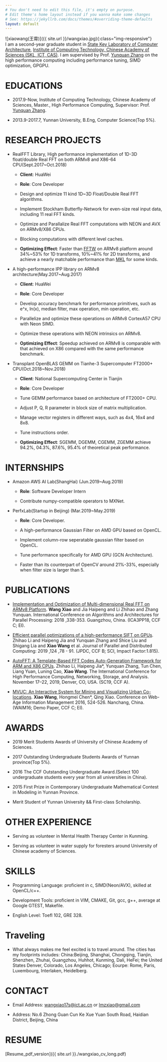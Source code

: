 ```yaml
---
# You don't need to edit this file, it's empty on purpose.
# Edit theme's home layout instead if you wanna make some changes
# See: https://jekyllrb.com/docs/themes/#overriding-theme-defaults
layout: default 
---
```


![xiaowang(王霄)]({{ site.url }}/wangxiao.jpg){:class="img-responsive"}  
I am a second-year graduate student in [State Key Laboratory of Computer Architecture](http://www.carch.ac.cn/), [Institute of Computing Technology, Chinese Academy of Sciences (SKL, ICT, CAS)](http://www.ict.cas.cn/). I am supervised by Prof. [Yunquan Zhang](http://sourcedb.ict.cas.cn/cn/jssrck/201308/t20130822_3917018.html) on the high performance computing including performance tuning, SIMD optimization, GPGPU.

# EDUCATIONS 
- 2017.9-Now, Institute of Computing Technology, Chinese Academy of Sciences, Master., High Performance Computing, Supervisor: Prof. [Yunquan Zhang](http://sourcedb.ict.cas.cn/cn/jssrck/201308/t20130822_3917018.html).

- 2013.9-2017.7, Yunnan University, B.Eng, Computer Science(Top 5%). 

# RESEARCH PROJECTS 

- RealFFT Library, High performance implementation of 1D-3D float/double Real FFT on both ARMv8 and X86-64 CPU(Sept.2017~Oct.2018)

   - **Client**: HuaWei

   - **Role**: Core Developer 

   - Design and optimize 11 kind 1D~3D Float/Double Real FFT algorithms.

   - Implement Stockham Butterfly-Network for even-size real input data, including 11 real FFT kinds.

   - Optimize and Parallalize Real FFT computations with NEON and AVX on ARMv8/X86 CPUs.

   - Blocking computations with different level caches.

   - **Optimizing Effect**: Faster than [FFTW](http://www.fftw.org/) on ARMv8 platform around 34%~53% for 1D transforms, 10%~41% for 2D transforms, and achieve a nearly matchable performance than [MKL](https://software.intel.com/en-us/mkl/features/fft) for some kinds.

- A high-performance IPP library on ARMv8 architecture(May.2017~Aug.2017)

   - **Client**: HuaWei 

   - **Role**: Core Developer

   - Develop accuracy benchmark for performance primitives, such as e^x, ln(x), median filter, max operation, min operation, etc.

   - Parallelize and optimize these operations on ARMv8 CortexA57 CPU with Neon SIMD.

   - Optimize these operations with NEON intrinsics on ARMv8.

   - **Optimizing Effect**: Speedup achieved on ARMv8 is comparable with that achieved on X86 compared with the same performance benchmark.


- Transplant OpenBLAS GEMM on Tianhe-3 Supercomputer FT2000+ CPU(Oct.2018~Nov.2018) 

   - **Client**: National Supercomputing Center in Tianjin 

   - **Role**: Core Developer

   - Tune GEMM performance based on architecture of FT2000+ CPU.

   - Adjust P, Q, R parameter in block size of matrix multiplication. 

   - Manage vector registers in different ways, such as 4x4, 16x4 and 8x8. 

   - Tune instructions order.

   - **Optimizing Effect**: SGEMM, DGEMM, CGEMM, ZGEMM achieve 94.2%, 04.3%, 87.6%, 95.4% of theoretical peak performance.

# INTERNSHIPS 

- Amazon AWS AI Lab(ShangHai) (Jun.2019~Aug.2019)                                 

   - **Role**: Software Developer Intern

   - Contribute numpy-compatible operators to MXNet.

- PerfxLab(Startup in Beijing) (Mar.2019~May.2019)                                

   - **Role**: Core Developer.

   - A high-performance Gaussian Filter on AMD GPU based on OpenCL.

   - Implement column-row seperatable gaussian filter based on OpenCL.

   - Tune performance specifically for AMD GPU (GCN Architecture).

   - Faster than its counterpart of OpenCV around 21%-33%, especially when filter size is larger than 5.


# PUBLICATIONS 

- [Implementation and Optimization of Multi-dimensional Real FFT on ARMv8 Platform](http://www.escience.cn/system/download/103329). **Wang Xiao** and Jia Haipeng and Li Zhihao and Zhang Yunquan. International Conference on Algorithms and Architectures for Parallel Processing: 2018 ,338-353. Guangzhou, China. (ICA3PP18, CCF C; EI).

- [Efficient parallel optimizations of a high-performance SIFT on GPUs](http://www.escience.cn/system/download/102821). Zhihao Li and Haipeng Jia and Yunquan Zhang and Shice Liu and Shigang Lia and **Xiao Wang** et al. Journal of Parallel and Distributed Computing: 2019 ,124 ,78 - 91. (JPDC, CCF B; SCI, Impact Factor:1.815).

- [AutoFFT: A Template-Based FFT Codes Auto-Generation Framework for ARM and X86 CPUs](). Zhihao Li, Haipeng Jia*, Yunquan Zhang, Tun Chen, Liang Yuan, Luning Cao, **Xiao Wang**. The International Conference for High Performance Computing, Networking, Storage, and Analysis. November 17–22, 2019, Denver, CO, USA. (SC19, CCF A).

- [MVUC: An Interactive System for Mining and Visualizing Urban Co-locations](https://link.springer.com/content/pdf/bbm%3A978-3-319-39958-4%2F1.pdf). **Xiao Wang**, Hongmei Chen*, Qing Xiao. Conference on Web-Age Information Management 2016, 524-526. Nanchang, China. (WAIM16; Demo Paper, CCF C; EI).

# AWARDS 

- 2019 Merit Students Awards of University of Chinese Academy of Sciences.

- 2017 Outstanding Undergraduate Students Awards of Yunnan province(Top 5%).

- 2016 The CCF Outstanding Undergraduate Award.(Select 100 undergraduate students every year from all universities in China).

- 2015 First Prize in Contemporary Undergraduate Mathematical Contest in Modeling in Yunnan Province. 

- Merit Student of Yunnan University && First-class Scholarship.

# OTHER EXPERIENCE

- Serving as volunteer in Mental Health Therapy Center in Kunming.

- Serving as volunteer in water supply for foresters around University of Chinese academy of Sciences. 


# SKILLS

- Programming Language: proficient in c, SIMD(Neon/AVX), skilled at OpenCL/c++. 

- Development Tools: proficient in VIM, CMAKE, Git, gcc, g++, average at Google GTEST, Makefile. 

- English Level: Toefl 102, GRE 328.

# Traveling

- What always makes me feel excited is to travel around. The cities has my footprints includes: China:Beijing, Shanghai, Chongqing, Tianjin, Shenzhen, Zhuhai, Guangzhou, Huhhot, Kunming, Dali, HeFei; the United States Denver, Colorado, Los Angeles, Chicago; Eourpe: Rome, Paris, Luxembourg, Interlaken, Heidelberg.  

# CONTACT 

- Email Address: wangxiao17s@ict.ac.cn or lmzxiao@gmail.com

- Address: No.6 Zhong Guan Cun Ke Xue Yuan South Road, Haidian District, Beijing, China <br/>

# RESUME 
[Resume_pdf_version]({{ site.url }}./wangxiao_cv_long.pdf)
